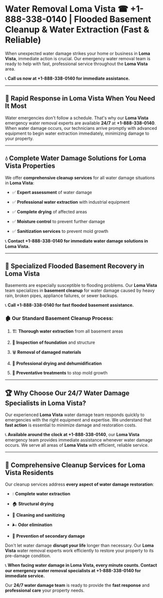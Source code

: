 # Water Removal Loma Vista ☎ +1-888-338-0140 | Flooded Basement Cleanup & Water Extraction (Fast & Reliable)

When unexpected water damage strikes your home or business in **Loma Vista**, immediate action is crucial. Our emergency water removal team is ready to help with fast, professional service throughout the **Loma Vista** area. 

📞 **Call us now at +1-888-338-0140 for immediate assistance.**
---
## 🚀 Rapid Response in Loma Vista When You Need It Most
Water emergencies don't follow a schedule. That's why our **Loma Vista** emergency water removal experts are available **24/7** at **+1-888-338-0140**. When water damage occurs, our technicians arrive promptly with advanced equipment to begin water extraction immediately, minimizing damage to your property.
---
## 💧 Complete Water Damage Solutions for Loma Vista Properties
We offer **comprehensive cleanup services** for all water damage situations in **Loma Vista**:
- ✅ **Expert assessment** of water damage  
- ✅ **Professional water extraction** with industrial equipment  
- ✅ **Complete drying** of affected areas  
- ✅ **Moisture control** to prevent further damage  
- ✅ **Sanitization services** to prevent mold growth  
📞 **Contact +1-888-338-0140 for immediate water damage solutions in Loma Vista.**
---
## 🌊 Specialized Flooded Basement Recovery in Loma Vista
Basements are especially susceptible to flooding problems. Our **Loma Vista** team specializes in **basement cleanup** for water damage caused by heavy rain, broken pipes, appliance failures, or sewer backups. 
📞 **Call +1-888-338-0140 for fast flooded basement assistance.**
### 🏚️ Our Standard Basement Cleanup Process:
1. 🏗️ **Thorough water extraction** from all basement areas  
2. 🔎 **Inspection of foundation** and structure  
3. 🗑️ **Removal of damaged materials**  
4. 💨 **Professional drying and dehumidification**  
5. 🚫 **Preventative treatments** to stop mold growth  
---
## 🏆 Why Choose Our 24/7 Water Damage Specialists in Loma Vista?
Our experienced **Loma Vista** water damage team responds quickly to emergencies with the right equipment and expertise. We understand that **fast action** is essential to minimize damage and restoration costs.
📞 **Available around the clock at +1-888-338-0140**, our **Loma Vista** emergency team provides immediate assistance whenever water damage occurs. We serve all areas of **Loma Vista** with efficient, reliable service.
---
## 🧹 Comprehensive Cleanup Services for Loma Vista Residents
Our cleanup services address **every aspect of water damage restoration**:
- 💧 **Complete water extraction**  
- 🏠 **Structural drying**  
- 🧼 **Cleaning and sanitizing**  
- 🌬️ **Odor elimination**  
- 🚫 **Prevention of secondary damage**  
Don't let water damage **disrupt your life** longer than necessary. Our **Loma Vista** water removal experts work efficiently to restore your property to its pre-damage condition.
📞 **When facing water damage in Loma Vista, every minute counts. Contact our emergency water removal specialists at +1-888-338-0140 for immediate service.**
Our **24/7 water damage team** is ready to provide the **fast response** and **professional care** your property needs.
